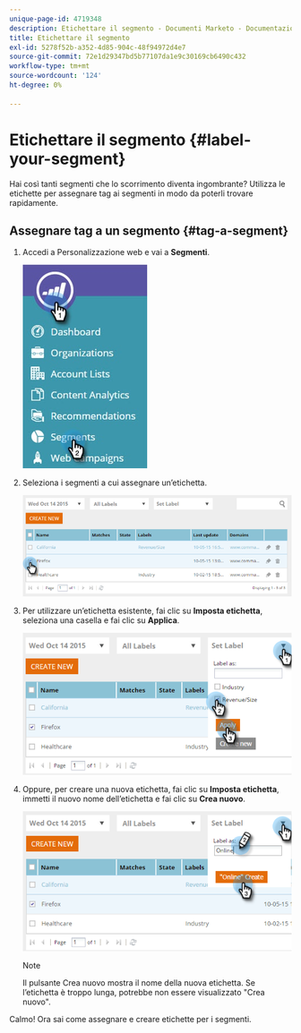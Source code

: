 ```yaml
---
unique-page-id: 4719348
description: Etichettare il segmento - Documenti Marketo - Documentazione del prodotto
title: Etichettare il segmento
exl-id: 5278f52b-a352-4d85-904c-48f94972d4e7
source-git-commit: 72e1d29347bd5b77107da1e9c30169cb6490c432
workflow-type: tm+mt
source-wordcount: '124'
ht-degree: 0%

---
```


# Etichettare il segmento {#label-your-segment}

Hai così tanti segmenti che lo scorrimento diventa ingombrante? Utilizza le etichette per assegnare tag ai segmenti in modo da poterli trovare rapidamente.

## Assegnare tag a un segmento {#tag-a-segment}

1. Accedi a Personalizzazione web e vai a **Segmenti**.

   ![](assets/new-dropdown-segments-hand.jpg)

1. Seleziona i segmenti a cui assegnare un’etichetta.

   ![](assets/image2015-10-14-15-3a26-3a28.png)

1. Per utilizzare un’etichetta esistente, fai clic su **Imposta etichetta**, seleziona una casella e fai clic su **Applica**.

   ![](assets/image2015-10-14-15-3a34-3a42.png)

1. Oppure, per creare una nuova etichetta, fai clic su **Imposta etichetta**, immetti il nuovo nome dell’etichetta e fai clic su **Crea nuovo**.

   ![](assets/image2015-10-14-15-3a38-3a30.png)

   >[!NOTE]
   >
   >Il pulsante Crea nuovo mostra il nome della nuova etichetta. Se l’etichetta è troppo lunga, potrebbe non essere visualizzato &quot;Crea nuovo&quot;.

Calmo! Ora sai come assegnare e creare etichette per i segmenti.
